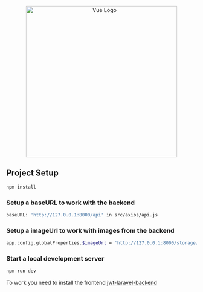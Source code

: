 <p align="center"><a href="https://vuejs.org" target="_blank"><img src="https://upload.wikimedia.org/wikipedia/commons/thumb/9/95/Vue.js_Logo_2.svg/512px-Vue.js_Logo_2.svg.png" width="400" alt="Vue Logo"></a></p>

## Project Setup

```sh
npm install
```

### Setup a baseURL to work with the backend

```sh
baseURL: 'http://127.0.0.1:8000/api' in src/axios/api.js
```

### Setup a imageUrl to work with images from the backend

```sh
app.config.globalProperties.$imageUrl = 'http://127.0.0.1:8000/storage/' in src/main.js
```

### Start a local development server

```sh
npm run dev
```

To work you need to install the frontend <a href="https://github.com/biletweb/jwt-laravel-backend">jwt-laravel-backend</a>
